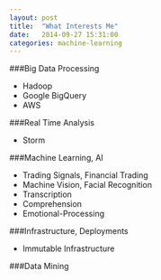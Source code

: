 ```yaml
---
layout: post
title:  "What Interests Me"
date:   2014-09-27 15:31:00
categories: machine-learning
---
```


###Big Data Processing
- Hadoop
- Google BigQuery
- AWS

###Real Time Analysis
- Storm

###Machine Learning, AI
- Trading Signals, Financial Trading
- Machine Vision, Facial Recognition
- Transcription
- Comprehension
- Emotional-Processing


###Infrastructure, Deployments
- Immutable Infrastructure


###Data Mining
